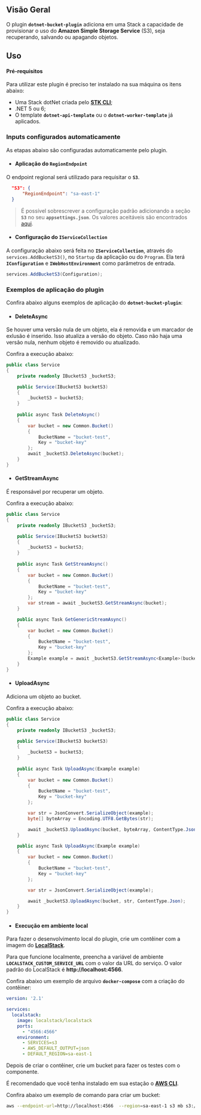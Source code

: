## **Visão Geral**
O plugin **`dotnet-bucket-plugin`** adiciona em uma Stack a capacidade de provisionar o uso do **Amazon Simple Storage Service** (S3), seja recuperando, salvando ou apagando objetos.

## **Uso**

#### **Pré-requisitos**
Para utilizar este plugin é preciso ter instalado na sua máquina os itens abaixo:

- Uma Stack dotNet criada pelo [**STK CLI**](https://stackspot.com/);  
- .NET 5 ou 6;   
- O template **`dotnet-api-template`** ou o **`dotnet-worker-template`** já aplicados. 

### **Inputs configurados automaticamente**  

As etapas abaixo são configuradas automaticamente pelo plugin.   

- #### Aplicação do `RegionEndpoint`  
O endpoint regional será utilizado para requisitar o **`S3`**. 

```json
  "S3": {
      "RegionEndpoint": "sa-east-1"
  }
```
> É possível sobrescrever a configuração padrão adicionando a seção **`S3`** no seu **`appsettings.json`**. Os valores aceitáveis são encontrados [aqui](https://docs.aws.amazon.com/pt_br/pt_br/AWSEC2/latest/WindowsGuide/using-regions-availability-zones.html#concepts-available-regions).

- #### Configuração do `IServiceCollection`

A configuração abaixo será feita no **`IServiceCollection`**, através do `services.AddBucketS3()`, no `Startup` da aplicação ou do `Program`. Ela terá **`IConfiguration`** e **`IWebHostEnvironment`** como parâmetros de entrada. 

```csharp
services.AddBucketS3(Configuration);
```

### **Exemplos de aplicação do plugin**

Confira abaixo alguns exemplos de aplicação do **`dotnet-bucket-plugin`**:  

- #### DeleteAsync  
Se houver uma versão nula de um objeto, ela é removida e um marcador de exlusão é inserido. Isso atualiza a versão do objeto. Caso não haja uma versão nula, nenhum objeto é removido ou atualizado. 

Confira a execução abaixo:  

```csharp
public class Service
{
    private readonly IBucketS3 _bucketS3;

    public Service(IBucketS3 bucketS3)
    {
        _bucketS3 = bucketS3;
    }
    
    public async Task DeleteAsync()
    {
        var bucket = new Common.Bucket()
        {
            BucketName = "bucket-test",
            Key = "bucket-key"
        };
        await _bucketS3.DeleteAsync(bucket);
    }
}
```

- #### GetStreamAsync  
É responsável por recuperar um objeto.

Confira a execução abaixo:  

```csharp
public class Service
{
    private readonly IBucketS3 _bucketS3;

    public Service(IBucketS3 bucketS3)
    {
        _bucketS3 = bucketS3;
    }
    
    public async Task GetStreamAsync()
    {
        var bucket = new Common.Bucket()
        {
            BucketName = "bucket-test",
            Key = "bucket-key"
        };
        var stream = await _bucketS3.GetStreamAsync(bucket);
    }

    public async Task GetGenericStreamAsync()
    {
        var bucket = new Common.Bucket()
        {
            BucketName = "bucket-test",
            Key = "bucket-key"
        };
        Example example = await _bucketS3.GetStreamAsync<Example>(bucket, ContentType.Json);
    }
}
```

- #### UploadAsync  
Adiciona um objeto ao bucket.

Confira a execução abaixo:  

```csharp
public class Service
{
    private readonly IBucketS3 _bucketS3;

    public Service(IBucketS3 bucketS3)
    {
        _bucketS3 = bucketS3;
    }
    
    public async Task UploadAsync(Example example)
    {
        var bucket = new Common.Bucket()
        {
            BucketName = "bucket-test",
            Key = "bucket-key"
        };

        var str = JsonConvert.SerializeObject(example);
        byte[] byteArray = Encoding.UTF8.GetBytes(str);

        await _bucketS3.UploadAsync(bucket, byteArray, ContentType.Json);
    }

    public async Task UploadAsync(Example example)
    {
        var bucket = new Common.Bucket()
        {
            BucketName = "bucket-test",
            Key = "bucket-key"
        };

        var str = JsonConvert.SerializeObject(example);

        await _bucketS3.UploadAsync(bucket, str, ContentType.Json);
    }
}
```

- #### Execução em ambiente local  

Para fazer o desenvolvimento local do plugin, crie um contêiner com a imagem do [**LocalStack**](https://github.com/localstack/localstack). 

Para que funcione localmente, preencha a variável de ambiente **`LOCALSTACK_CUSTOM_SERVICE_URL`** com o valor da URL do serviço. O valor padrão do LocalStack é **http://localhost:4566**.

Confira abaixo um exemplo de arquivo **`docker-compose`** com a criação do contêiner: 

```yaml
version: '2.1'

services:
  localstack:
    image: localstack/localstack
    ports:
      - "4566:4566"
    environment:
      - SERVICES=s3
      - AWS_DEFAULT_OUTPUT=json
      - DEFAULT_REGION=sa-east-1
```

Depois de criar o contêiner, crie um bucket para fazer os testes com o componente. 

É recomendado que você tenha instalado em sua estação o [**AWS CLI**](https://aws.amazon.com/pt/cli/). 

Confira abaixo um exemplo de comando para criar um bucket:

```bash
aws --endpoint-url=http://localhost:4566  --region=sa-east-1 s3 mb s3://[NOME DO BUCKET]
```
